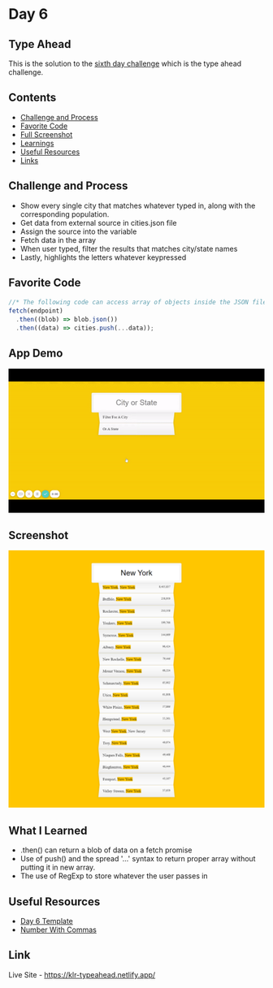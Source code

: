 # Day 6

## Type Ahead

This is the solution to the [sixth day challenge](https://javascript30.com/) which is the type ahead challenge.

## Contents

- [Challenge and Process](#challenge-and-process)
- [Favorite Code](#favorite-code)
- [Full Screenshot](#screenshot)
- [Learnings](#what-i-learned)
- [Useful Resources](#useful-resources)
- [Links](#link)

## Challenge and Process

- Show every single city that matches whatever typed in, along with the corresponding population.
- Get data from external source in cities.json file
- Assign the source into the variable
- Fetch data in the array
- When user typed, filter the results that matches city/state names
- Lastly, highlights the letters whatever keypressed

## Favorite Code

```js
//* The following code can access array of objects inside the JSON file
fetch(endpoint)
  .then((blob) => blob.json())
  .then((data) => cities.push(...data));
```

## App Demo

![](https://github.com/Karllouise-code/javascript-30/blob/main/Day-6/images/typeahead.gif)

## Screenshot

![](https://github.com/Karllouise-code/javascript-30/blob/day6/images/fullscreenshot.png)

## What I Learned

- .then() can return a blob of data on a fetch promise
- Use of push() and the spread '...' syntax to return proper array without putting it in new array.
- The use of RegExp to store whatever the user passes in

## Useful Resources

- [Day 6 Template](https://github.com/wesbos/JavaScript30/tree/master/06%20-%20Type%20Ahead)
- [Number With Commas](https://stackoverflow.com/questions/2901102/how-to-print-a-number-with-commas-as-thousands-separators-in-javascript)

## Link

Live Site - <https://klr-typeahead.netlify.app/>
